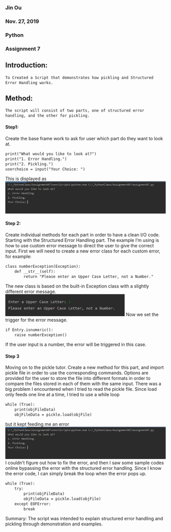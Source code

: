 ### Jin Ou
### Nov. 27, 2019
### Python
### Assignment 7
## **Introduction:**
	To Created a Script that demonstrates how pickling and Structured Error Handling works.
## **Method:**
	The script will consist of two parts, one of structured error handling, and the other for pickling. 
#### Step1:
Create the base frame work to ask for user which part do they want to look at. 
```
print("What would you like to look at?")
print("1. Error Handling.")
print("2. Pickling.")
userchoice = input("Your Choice: ")
```
This is displayed as 
![alt text](https://github.com/oujinxi/IntroToProg-Python-Mod07/blob/master/img%20error%20handling%20choice.jpg "tooltip text")
 
#### Step 2:
Create individual methods for each part in order to have a clean I/O code. 
Starting with the Structured Error Handling part. 
The example I’m using is how to use custom error message to direct the user to give the correct input. First we will need to create a new error class for each custom error, for example:
```
class numberException(Exception):
    def __str__(self):
        return "Please enter an Upper Case Letter, not a Number."
```
The new class is based on the built-in Exception class with a slightly different error message. 
![alt text](https://github.com/oujinxi/IntroToProg-Python-Mod07/blob/master/number%20error.jpg "tooltip text")
Now we set the trigger for the error message. 
```
if Entry.isnumeric():
    raise numberException()
```
If the user input is a number, the error will be triggered in this case. 
 
#### Step 3
Moving on to the pickle tutor. Create a new method for this part, and import pickle file in order to use the corresponding commands. 
Options are provided for the user to store the file into different formats in order to compare the files stored in each of them with the same input. 
There was a big problem I encountered when I tried to read the pickle file. 
Since load only feeds one line at a time, I tried to use a while loop
```
while (True):
    print(objFileData)
    objFileData = pickle.load(objFile)
```
but it kept feeding me an error
 ![alt text](https://github.com/oujinxi/IntroToProg-Python-Mod07/blob/master/img%20error%20handling%20choice.jpg "tooltip text")
I couldn’t figure out how to fix the error, and then I saw some sample codes online bypassing the error with the structured error handling. Since I know the error code, I can simply break the loop when the error pops up.
```
while (True):
    try:
        print(objFileData)
        objFileData = pickle.load(objFile)
    except EOFError:
        break
```

Summary:
	The script was intended to explain structured error handling and pickling through demonstration and examples.

